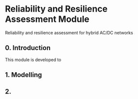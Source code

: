 # Reliability and Resilience Assessment Module
Reliability and resilience assessment for hybrid AC/DC networks
## 0. Introduction
This module is developed to 
## 1. Modelling

## 2. 
